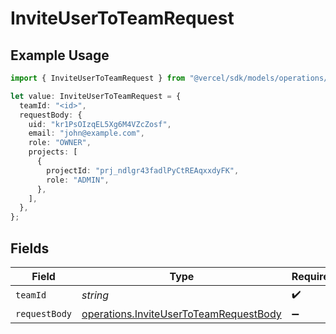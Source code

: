 # InviteUserToTeamRequest

## Example Usage

```typescript
import { InviteUserToTeamRequest } from "@vercel/sdk/models/operations/inviteusertoteam.js";

let value: InviteUserToTeamRequest = {
  teamId: "<id>",
  requestBody: {
    uid: "kr1PsOIzqEL5Xg6M4VZcZosf",
    email: "john@example.com",
    role: "OWNER",
    projects: [
      {
        projectId: "prj_ndlgr43fadlPyCtREAqxxdyFK",
        role: "ADMIN",
      },
    ],
  },
};
```

## Fields

| Field                                                                                            | Type                                                                                             | Required                                                                                         | Description                                                                                      |
| ------------------------------------------------------------------------------------------------ | ------------------------------------------------------------------------------------------------ | ------------------------------------------------------------------------------------------------ | ------------------------------------------------------------------------------------------------ |
| `teamId`                                                                                         | *string*                                                                                         | :heavy_check_mark:                                                                               | N/A                                                                                              |
| `requestBody`                                                                                    | [operations.InviteUserToTeamRequestBody](../../models/operations/inviteusertoteamrequestbody.md) | :heavy_minus_sign:                                                                               | N/A                                                                                              |